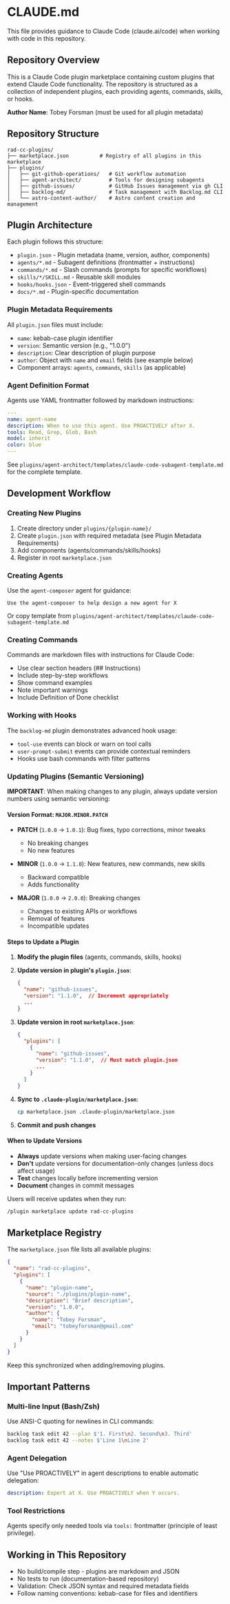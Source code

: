 # CLAUDE.md

This file provides guidance to Claude Code (claude.ai/code) when working with code in this repository.

## Repository Overview

This is a Claude Code plugin marketplace containing custom plugins that extend Claude Code functionality. The repository is structured as a collection of independent plugins, each providing agents, commands, skills, or hooks.

**Author Name**: Tobey Forsman (must be used for all plugin metadata)

## Repository Structure

```
rad-cc-plugins/
├── marketplace.json          # Registry of all plugins in this marketplace
├── plugins/
│   ├── git-github-operations/   # Git workflow automation
│   ├── agent-architect/         # Tools for designing subagents
│   ├── github-issues/           # GitHub Issues management via gh CLI
│   ├── backlog-md/              # Task management with Backlog.md CLI
│   └── astro-content-author/    # Astro content creation and management
```

## Plugin Architecture

Each plugin follows this structure:

- `plugin.json` - Plugin metadata (name, version, author, components)
- `agents/*.md` - Subagent definitions (frontmatter + instructions)
- `commands/*.md` - Slash commands (prompts for specific workflows)
- `skills/*/SKILL.md` - Reusable skill modules
- `hooks/hooks.json` - Event-triggered shell commands
- `docs/*.md` - Plugin-specific documentation

### Plugin Metadata Requirements

All `plugin.json` files must include:

- `name`: kebab-case plugin identifier
- `version`: Semantic version (e.g., "1.0.0")
- `description`: Clear description of plugin purpose
- `author`: Object with `name` and `email` fields (see example below)
- Component arrays: `agents`, `commands`, `skills` (as applicable)

### Agent Definition Format

Agents use YAML frontmatter followed by markdown instructions:

```yaml
---
name: agent-name
description: When to use this agent. Use PROACTIVELY after X.
tools: Read, Grep, Glob, Bash
model: inherit
color: blue
---
```

See `plugins/agent-architect/templates/claude-code-subagent-template.md` for the complete template.

## Development Workflow

### Creating New Plugins

1. Create directory under `plugins/{plugin-name}/`
2. Create `plugin.json` with required metadata (see Plugin Metadata Requirements)
3. Add components (agents/commands/skills/hooks)
4. Register in root `marketplace.json`

### Creating Agents

Use the `agent-composer` agent for guidance:

```
Use the agent-composer to help design a new agent for X
```

Or copy template from `plugins/agent-architect/templates/claude-code-subagent-template.md`

### Creating Commands

Commands are markdown files with instructions for Claude Code:

- Use clear section headers (## Instructions)
- Include step-by-step workflows
- Show command examples
- Note important warnings
- Include Definition of Done checklist

### Working with Hooks

The `backlog-md` plugin demonstrates advanced hook usage:

- `tool-use` events can block or warn on tool calls
- `user-prompt-submit` events can provide contextual reminders
- Hooks use bash commands with filter patterns

### Updating Plugins (Semantic Versioning)

**IMPORTANT**: When making changes to any plugin, always update version numbers using semantic versioning:

#### Version Format: `MAJOR.MINOR.PATCH`

- **PATCH** (`1.0.0` → `1.0.1`): Bug fixes, typo corrections, minor tweaks
  - No breaking changes
  - No new features

- **MINOR** (`1.0.0` → `1.1.0`): New features, new commands, new skills
  - Backward compatible
  - Adds functionality

- **MAJOR** (`1.0.0` → `2.0.0`): Breaking changes
  - Changes to existing APIs or workflows
  - Removal of features
  - Incompatible updates

#### Steps to Update a Plugin

1. **Modify the plugin files** (agents, commands, skills, hooks)

2. **Update version in plugin's `plugin.json`**:
   ```json
   {
     "name": "github-issues",
     "version": "1.1.0",  // Increment appropriately
     ...
   }
   ```

3. **Update version in root `marketplace.json`**:
   ```json
   {
     "plugins": [
       {
         "name": "github-issues",
         "version": "1.1.0",  // Must match plugin.json
         ...
       }
     ]
   }
   ```

4. **Sync to `.claude-plugin/marketplace.json`**:
   ```bash
   cp marketplace.json .claude-plugin/marketplace.json
   ```

5. **Commit and push changes**

#### When to Update Versions

- **Always** update versions when making user-facing changes
- **Don't** update versions for documentation-only changes (unless docs affect usage)
- **Test** changes locally before incrementing version
- **Document** changes in commit messages

Users will receive updates when they run:
```bash
/plugin marketplace update rad-cc-plugins
```

## Marketplace Registry

The `marketplace.json` file lists all available plugins:

```json
{
  "name": "rad-cc-plugins",
  "plugins": [
    {
      "name": "plugin-name",
      "source": "./plugins/plugin-name",
      "description": "Brief description",
      "version": "1.0.0",
      "author": {
        "name": "Tobey Forsman",
        "email": "tobeyforsman@gmail.com"
      }
    }
  ]
}
```

Keep this synchronized when adding/removing plugins.

## Important Patterns

### Multi-line Input (Bash/Zsh)

Use ANSI-C quoting for newlines in CLI commands:

```bash
backlog task edit 42 --plan $'1. First\n2. Second\n3. Third'
backlog task edit 42 --notes $'Line 1\nLine 2'
```

### Agent Delegation

Use "Use PROACTIVELY" in agent descriptions to enable automatic delegation:

```yaml
description: Expert at X. Use PROACTIVELY when Y occurs.
```

### Tool Restrictions

Agents specify only needed tools via `tools:` frontmatter (principle of least privilege).

## Working in This Repository

- No build/compile step - plugins are markdown and JSON
- No tests to run (documentation-based repository)
- Validation: Check JSON syntax and required metadata fields
- Follow naming conventions: kebab-case for files and identifiers
